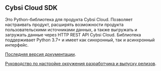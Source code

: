 Cybsi Cloud SDK
---------------

Это Python-библиотека для продукта Cybsi Cloud. Позволяет настраивать продукт, расширять возможности продукта пользовательскими источниками данных, а также выгружать и загружать данные через HTTP REST API Cybsi Cloud. Библиотека поддерживает Python 3.7+ и имеет как синхронный, так и асинхронный интерфейс.

[Последняя версия документации](https://cybsi-cloud-sdk.readthedocs.io/).

[Руководство по настройке окружения разработчика и выпуску релизов](https://cybsi-cloud-sdk.readthedocs.io/en/latest/dev/contributing.html).